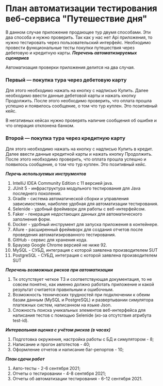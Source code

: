 # План автоматизации тестирования веб-сервиса "Путешествие дня"
В данном случае приложение продающее тур двумя способами. Эти два способа и
нужно проверить. Так как у нас нет Api приложения, то нужно
тестировать через пользовательский интерфейс. Необходимо провести
функциональные тесты покупки путешествия через дебетовую и 
кредитную карты.
***Перечень автоматизируемых сценариев***

Автоматизация проверки приложения делится на два случая.
### Первый — покупка тура через дебетовую карту
Для этого необходимо нажать на кнопку с надписью Купить. Далее необходимо 
ввести данные дебетовой карты и нажать кнопку Продолжить. После этого
необходимо проверить, что оплата прошла успешно и появилось 
сообщение, о том что тур куплен. Это позитивный кейс.

В негативных кейсах нужно проверять наличие сообщения об 
ошибке и что операция отклонена банком.
### Второй — покупка тура через кредитную карту
Для этого необходимо нажать на кнопку с надписью Купить в кредит. Далее ввести данные 
кредитной карты и нажать кнопку Продолжить. После этого необходимо проверить, что оплата прошла 
успешно и появилось сообщение, о том что тур куплен. Это позитивный кейс.

***Перечь используемых инструментов***
1. IntelliJ IDEA Community Edition с 11 версией java.
2. JUnit 5 - инфраструктура модульного тестирования для Java последнего поколения.
3. Gradle - система автоматической сборки и управления зависимостями, наиболее удобная для автоматизации тестирования.
4. Selenide - удобный фреймворк для работы с веб-интерфейсом.
5. Faker - генерация недостающих данных для автоматического заполнения форм.
6. Docker - удобный инструмент для запуска приложения в контейнере.
7. Allure - расширенный фреймворк для создания отчетов после проведения автоматизированного тестирования.
8. GitHub - сервис для хранения кода.
9. Браузер Google Chrome версией не ниже 92.
10. MySQL - СУБД, интеграция с которой заявлена производителем SUT
11. PostgreSQL - СУБД, интеграция с которой заявлена производителем SUT

***Перечень возможных рисков при автоматизации***

1. Тк отсутствует четкое ТЗ и соответствующая документация, то не совсем понятно, как именно должно работать приложение и какой результат считается правильным и ошибочным.
2. Возможность технических трудностей при подключении к обеим базам данным (MySQL и PostgreSQL) и развертывании симулятора платежных систем, написанном на языке Json.
3. Сложность поиска уникальных элементов веб-интерфейса для написания тестов с помощью Selenide (из-за отсутствия атрибута test-id).


***Интервальная оценка с учётом рисков (в часах)***

1. Подготовка окружения, настройка работы с БД и симулятором - 8;
2. Написание и прогон автотестов - 40;
3. Оформление отчетов и написание баг-репортов - 10;

***План сдачи работ***
1. Авто-тесты - 2-6 сентября 2021;
2. Отчеты о тестировании - 4-8 сентября 2021;
3. Отчеты об автоматизации тестирования - 6-12 сентября 2021. 

 
